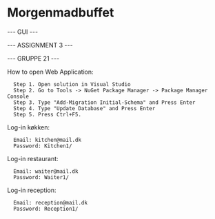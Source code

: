 # Morgenmadbuffet

--- GUI ---

--- ASSIGNMENT 3 ---

--- GRUPPE 21 ---

How to open Web Application:

      Step 1. Open solution in Visual Studio
      Step 2. Go to Tools -> NuGet Package Manager -> Package Manager Console
      Step 3. Type "Add-Migration Initial-Schema" and Press Enter
      Step 4. Type "Update Database" and Press Enter
      Step 5. Press Ctrl+F5.

Log-in køkken:

      Email: kitchen@mail.dk
      Password: Kitchen1/

Log-in restaurant:

      Email: waiter@mail.dk
      Password: Waiter1/

Log-in reception:

      Email: reception@mail.dk
      Password: Reception1/
